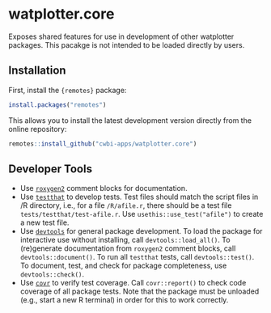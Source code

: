 # watplotter.core

Exposes shared features for use in development of other watplotter packages.
This pacakge is not intended to be loaded directly by users. 

## Installation

First, install the `{remotes}` package:

```r
install.packages("remotes")
```

This allows you to install the latest development version directly from the online repository:

```r
remotes::install_github("cwbi-apps/watplotter.core")
```

## Developer Tools

- Use [`roxygen2`](https://roxygen2.r-lib.org/) comment blocks for
  documentation.
- Use [`testthat`](https://testthat.r-lib.org/) to develop tests.
  Test files should match the script files in /R directory, i.e., for
  a file `/R/afile.r`, there should be a test file
  `tests/testthat/test-afile.r`. Use `usethis::use_test("afile")` to
  create a new test file.
- Use [`devtools`](https://devtools.r-lib.org/) for general package
  development. To load the package for interactive use without
  installing, call `devtools::load_all()`. To (re)generate
  documentation from `roxygen2` comment blocks, call
  `devtools::document()`. To run all `testthat` tests, call
  `devtools::test()`. To document, test, and check for package
  completeness, use `devtools::check()`.
- Use [`covr`](https://covr.r-lib.org/) to verify test coverage.
  Call `covr::report()` to check code coverage of all package tests.
  Note that the package must be unloaded (e.g., start a new R terminal)
  in order for this to work correctly.
